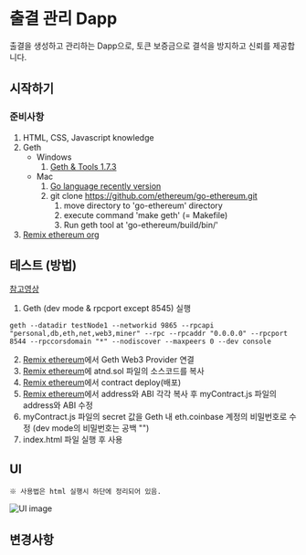 # 출결 관리 Dapp

출결을 생성하고 관리하는 Dapp으로, 토큰 보증금으로 결석을 방지하고 신뢰를 제공합니다.

## 시작하기

### 준비사항

1. HTML, CSS, Javascript knowledge
2. Geth
   * Windows
     1. [Geth & Tools 1.7.3](https://geth.ethereum.org/downloads/)
   * Mac
     1. [Go language recently version](https://golang.org/dl/)
     2. git clone https://github.com/ethereum/go-ethereum.git
        1. move directory to 'go-ethereum' directory
        2. execute command 'make geth' (= Makefile)
        3. Run geth tool at 'go-ethereum/build/bin/'
3. [Remix ethereum org](http://remix.ethereum.org/)

## 테스트 (방법)

[참고영상]()

1. Geth (dev mode & rpcport except 8545) 실행
```
geth --datadir testNode1 --networkid 9865 --rpcapi "personal,db,eth,net,web3,miner" --rpc --rpcaddr "0.0.0.0" --rpcport 8544 --rpccorsdomain "*" --nodiscover --maxpeers 0 --dev console
```
2. [Remix ethereum](http://remix.ethereum.org/)에서 Geth Web3 Provider 연결
3. [Remix ethereum](http://remix.ethereum.org/)에 atnd.sol 파일의 소스코드를 복사
4. [Remix ethereum](http://remix.ethereum.org/)에서 contract deploy(배포)
5. [Remix ethereum](http://remix.ethereum.org/)에서 address와 ABI 각각 복사 후 myContract.js 파일의 address와 ABI 수정
6. myContract.js 파일의 secret 값을 Geth 내 eth.coinbase 계정의 비밀번호로 수정 (dev mode의 비밀번호는 공백 "")
7. index.html 파일 실행 후 사용

## UI
```
※ 사용법은 html 실행시 하단에 정리되어 있음.
```
![UI image](https://github.com/pby2017/study-atnd-geth-dapp/blob/master/image/UI.jpg)

## 변경사항